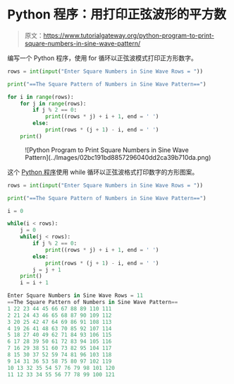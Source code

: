 # Python 程序：用打印正弦波形的平方数

> 原文：<https://www.tutorialgateway.org/python-program-to-print-square-numbers-in-sine-wave-pattern/>

编写一个 Python 程序，使用 for 循环以正弦波模式打印正方形数字。

```py
rows = int(input("Enter Square Numbers in Sine Wave Rows = "))

print("==The Square Pattern of Numbers in Sine Wave Pattern==")

for i in range(rows):
    for j in range(rows):
        if j % 2 == 0:
            print((rows * j) + i + 1, end = ' ')
        else:
            print(rows * (j + 1) - i, end = ' ')
    print()
```

<figure class="wp-block-image size-large">![Python Program to Print Square Numbers in Sine Wave Pattern](../Images/02bc191bd8857296040dd2ca39b710da.png)</figure>

这个 [Python 程序](https://www.tutorialgateway.org/python-programming-examples/)使用 while 循环以正弦波格式打印数字的方形图案。

```py
rows = int(input("Enter Square Numbers in Sine Wave Rows = "))

print("==The Square Pattern of Numbers in Sine Wave Pattern==")

i = 0

while(i < rows):
    j = 0
    while(j < rows):
        if j % 2 == 0:
            print((rows * j) + i + 1, end = ' ')
        else:
            print(rows * (j + 1) - i, end = ' ')
        j = j + 1
    print()
    i = i + 1
```

```py
Enter Square Numbers in Sine Wave Rows = 11
==The Square Pattern of Numbers in Sine Wave Pattern==
1 22 23 44 45 66 67 88 89 110 111 
2 21 24 43 46 65 68 87 90 109 112 
3 20 25 42 47 64 69 86 91 108 113 
4 19 26 41 48 63 70 85 92 107 114 
5 18 27 40 49 62 71 84 93 106 115 
6 17 28 39 50 61 72 83 94 105 116 
7 16 29 38 51 60 73 82 95 104 117 
8 15 30 37 52 59 74 81 96 103 118 
9 14 31 36 53 58 75 80 97 102 119 
10 13 32 35 54 57 76 79 98 101 120 
11 12 33 34 55 56 77 78 99 100 121 
```